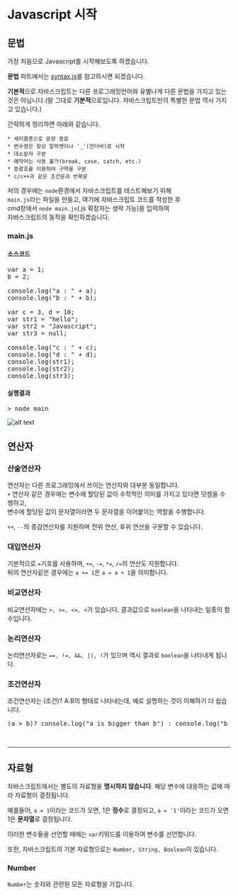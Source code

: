 # Javascript 시작

## 문법

가장 처음으로 Javascript를 시작해보도록 하겠습니다.

**문법** 파트에서는 [syntax.js](https://github.com/IOUIOU50/Node.js/blob/master/1_javascript_Basic/syntax.js)를 참고하시면 되겠습니다.

**기본적**으로 자바스크립트는 다른 프로그래밍언어와 유별나게 다른 문법을 가지고 있는 것은 아닙니다.(말 그대로 **기본적**으로입니다. 자바스크립트만의 특별한 문법 역시 가지고 있습니다.)  

간략하게 정리하면 아래와 같습니다.

    * 세미콜론으로 문장 종료
    * 변수명은 항상 알파벳이나 '_'(언더바)로 시작
    * 대소문자 구분
    * 예약어는 사용 불가(break, case, catch, etc.)
    * 중괄호를 이용하여 구역을 구분
    * c/c++과 같은 조건문과 반복문

저의 경우에는 `node`환경에서 자바스크립트를 테스트해보기 위해  
`main.js`라는 파일을 만들고, 여기에 자바스크립트 코드를 작성한 후  
cmd창에서 `node main.js`(.js 확장자는 생략 가능)을 입력하여  
자바스크립트의 동작을 확인하겠습니다.

### main.js

#### 소스코드

<pre>
var a = 1;
b = 2; 

console.log("a : " + a);
console.log("b : " + b);

var c = 3, d = 10;
var str1 = "hello";
var str2 = "Javascript";
var str3 = null;

console.log("c : " + c);
console.log("d : " + d);
console.log(str1);
console.log(str2);
console.log(str3);
</pre>

#### 실행결과

<pre>
> node main
</pre>

![alt text](https://user-images.githubusercontent.com/57579709/104084488-c5a7b900-528a-11eb-9113-70d1c30420f3.png)

## 연산자

### 산술연산자

연산자는 다른 프로그래밍에서 쓰이는 연산자와 대부분 동일합니다.  
`+` 연산자 같은 경우에는 변수에 할당된 값이 수학적인 의미를 가지고 있다면 덧셈을 수행하고,  
변수에 할당된 값이 문자열이라면 두 문자열을 이어붙이는 역할을 수행합니다.

`++`, `--`의 증감연산자를 지원하며 전위 연산, 후위 연산을 구분할 수 있습니다.

### 대입연산자

기본적으로 `=`기호를 사용하며, `+=`, `-=`, `*=`, `/=`의 연산도 지원합니다.  
뒤의 연산자같은 경우에는 `a += 1`은 `a = a + 1`을 의미합니다.

### 비교연산자

비교연산자에는 `>, >=, <=, <`가 있습니다. 결과값으로 `boolean`을 나타내는 일종의 함수입니다.

### 논리연산자

논리연산자로는 `==, !=, &&, ||, !`가 있으며 역시 결과로 `boolean`을 나타내게 됩니다.

### 조건연산자

조건연산자는 (조건)? A:B의 형태로 나타내는데, 예로 설명하는 것이 이해하기 더 쉽습니다.

<pre>
(a > b)? console.log("a is bigger than b") : console.log("b is bigger than a");
</pre>

<br/>

<hr/>

## 자료형

자바스크립트에서는 별도의 자료형을 **명시하지 않습니다**. 해당 변수에 대응하는 값에 따라 자료형이 결정됩니다.

예를들어, `a = 1`이라는 코드가 오면, 1은 **정수**로 결정되고,
`a = '1'`이라는 코드가 오면 1은 **문자열**로 결정됩니다.

이러한 변수들을 선언할 때에는 `var`키워드를 이용하여 변수를 선언합니다.

또한, 자바스크립트의 기본 자료형으로는 `Number, String, Boolean`이 있습니다.

### Number

`Number`는 숫자와 관련된 모든 자료형을 가집니다. 